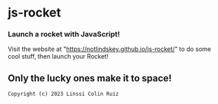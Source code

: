 # js-rocket

### Launch a rocket with JavaScript!

Visit the website at "https://notlindskey.github.io/js-rocket/" to do some cool stuff, then launch your Rocket!
## Only the lucky ones make it to space! ##

`Copyright (c) 2023 Linssi Colin Ruiz`
